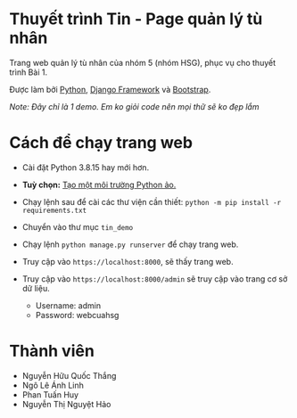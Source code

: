 # Thuyết trình Tin - Page quản lý tù nhân
Trang web quản lý tù nhân của nhóm 5 (nhóm HSG), phục vụ cho thuyết trình Bài 1.

Được làm bởi [Python](https://www.python.org/), [Django Framework](https://www.djangoproject.com/) và [Bootstrap](https://getbootstrap.com/).

*Note: Đây chỉ là 1 demo. Em ko giỏi code nên mọi thữ sẽ ko đẹp lắm* 
# Cách để chạy trang web
* Cài đặt Python 3.8.15 hay mới hơn.
 
* __Tuỳ chọn:__ [Tạo một môi trường Python ảo.](https://etuannv.com/huong-dan-su-dung-moi-truong-ao-virtual-environments-trong-python/#Cai_dat_VirtualEnv)
* Chạy lệnh sau để cài các thư viện cần thiết: `python -m pip install -r requirements.txt`
* Chuyển vào thư mục `tin_demo`
* Chạy lệnh `python manage.py runserver` để chạy trang web.
* Truy cập vào `https://localhost:8000`, sẽ thấy trang web.
* Truy cập vào `https://localhost:8000/admin` sẽ truy cập vào trang cơ sở dữ liệu.
  * Username: admin
  * Password: webcuahsg

# Thành viên 
* Nguyễn Hữu Quốc Thắng
* Ngô Lê Ánh Linh
* Phan Tuấn Huy
* Nguyễn Thị Nguyệt Hảo
